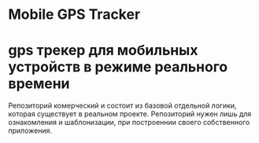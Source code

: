 # Mobile GPS Tracker

# gps трекер для мобильных устройств в режиме реального времени

Репозиторий комерческий и состоит из базовой отдельной логики, которая существует в реальном проекте. 
Репозиторий нужен лишь для ознакомления и шаблонизации, при построеннии своего собственного приложения. 
